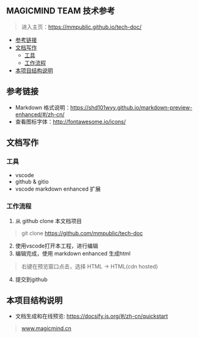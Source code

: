 <i class="fa fa-file-text fa-2x"></i> MAGICMIND TEAM 技术参考
----
> 进入主页：https://mmpublic.github.io/tech-doc/


<!-- @import "[TOC]" {cmd="toc" depthFrom=1 depthTo=6 orderedList=false} -->
<!-- code_chunk_output -->

* [参考链接](#参考链接)
* [文档写作](#文档写作)
	* [工具](#工具)
	* [工作流程](#工作流程)
* [本项目结构说明](#本项目结构说明)

<!-- /code_chunk_output -->


## 参考链接
* Markdown 格式说明：https://shd101wyy.github.io/markdown-preview-enhanced/#/zh-cn/
* 查看图标字体：http://fontawesome.io/icons/

## 文档写作
### 工具
* vscode 
* github & gitio
* vscode markdown enhanced 扩展
### 工作流程
1. 从 github clone 本文档项目
> git clone https://github.com/mmpublic/tech-doc
2. 使用vscode打开本工程，进行编辑
3. 编辑完成，使用 markdown enhanced 生成html
> 右键在预览窗口点击，选择 HTML -> HTML(cdn hosted)
4. 提交到github


## 本项目结构说明
* 文档生成和在线预览: https://docsify.js.org/#/zh-cn/quickstart

> www.magicmind.cn
